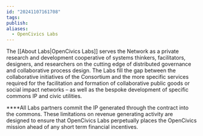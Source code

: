 ```yaml
---
id: "20241107161708"
tags: 
publish: 
aliases:
  - OpenCivics Labs
---
```

The [[About Labs|OpenCivics Labs]] serves the Network as a private research and development cooperative of systems thinkers, facilitators, designers, and researchers on the cutting edge of distributed governance and collaborative process design. The Labs fill the gap between the collaborative initiatives of the Consortium and the more specific services required for the facilitation and formation of collaborative public goods or social impact networks – as well as the bespoke development of specific commons IP and civic utilities. 

****All Labs partners commit the IP generated through the contract into the commons. These limitations on revenue generating activity are designed to ensure that OpenCivics Labs perpetually places the OpenCivics mission ahead of any short term financial incentives.
